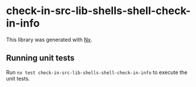 # check-in-src-lib-shells-shell-check-in-info

This library was generated with [Nx](https://nx.dev).

## Running unit tests

Run `nx test check-in-src-lib-shells-shell-check-in-info` to execute the unit tests.
